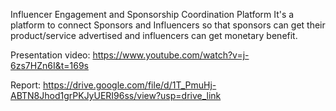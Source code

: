 Influencer Engagement and Sponsorship Coordination Platform
It's a platform to connect Sponsors and Influencers so that sponsors can get their product/service advertised and influencers can get monetary benefit.

Presentation video:
https://www.youtube.com/watch?v=j-6zs7HZn6I&t=169s

Report:
https://drive.google.com/file/d/1T_PmuHj-ABTN8Jhod1grPKJyUERI96ss/view?usp=drive_link
